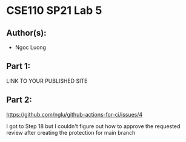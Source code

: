 # CSE110 SP21 Lab 5

## Author(s):
- Ngoc Luong

## Part 1:

LINK TO YOUR PUBLISHED SITE

## Part 2:

https://github.com/nglu/github-actions-for-ci/issues/4

I got to Step 18 but I couldn't figure out how to approve the requested review after creating the protection for main branch
